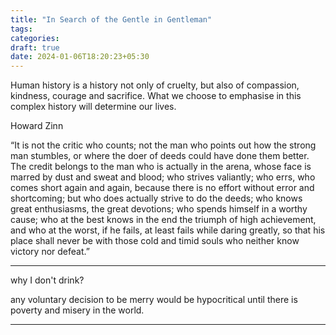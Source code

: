 ```yaml
---
title: "In Search of the Gentle in Gentleman"
tags:
categories: 
draft: true
date: 2024-01-06T18:20:23+05:30
---
```




Human history is a history not only of cruelty, but also of compassion, kindness, courage and sacrifice. What we choose to emphasise in this complex history will determine our lives. 

Howard Zinn


“It is not the critic who counts; not the man who points out how the strong man stumbles, or where the doer of deeds could have done them better. The credit belongs to the man who is actually in the arena, whose face is marred by dust and sweat and blood; who strives valiantly; who errs, who comes short again and again, because there is no effort without error and shortcoming; but who does actually strive to do the deeds; who knows great enthusiasms, the great devotions; who spends himself in a worthy cause; who at the best knows in the end the triumph of high achievement, and who at the worst, if he fails, at least fails while daring greatly, so that his place shall never be with those cold and timid souls who neither know victory nor defeat.”


---

why I don't drink?

any voluntary decision to be merry would be hypocritical until there is poverty and misery in the world. 

---



